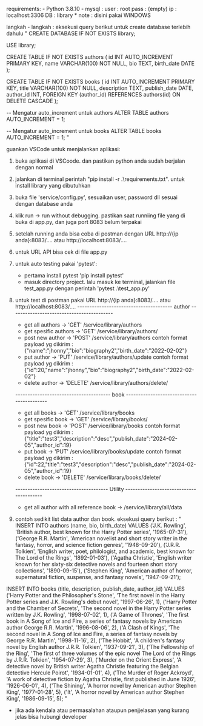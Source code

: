 requirements:
    - Python 3.8.10
    - mysql :
        user : root
        pass : (empty)
        ip : localhost:3306
        DB : library
    * note : disini pakai WINDOWS

langkah - langkah :
eksekusi query berikut untuk create database terlebih dahulu
"
CREATE DATABASE IF NOT EXISTS library;

USE library;

CREATE TABLE IF NOT EXISTS authors (
    id INT AUTO_INCREMENT PRIMARY KEY,
    name VARCHAR(100) NOT NULL,
    bio TEXT,
    birth_date DATE
);

CREATE TABLE IF NOT EXISTS books (
    id INT AUTO_INCREMENT PRIMARY KEY,
    title VARCHAR(100) NOT NULL,
    description TEXT,
    publish_date DATE,
    author_id INT,
    FOREIGN KEY (author_id) REFERENCES authors(id) ON DELETE CASCADE
);

-- Mengatur auto_increment untuk authors
ALTER TABLE authors AUTO_INCREMENT = 1;

-- Mengatur auto_increment untuk books
ALTER TABLE books AUTO_INCREMENT = 1;
"

guankan VSCode untuk menjalankan aplikasi:
1. buka aplikasi di VSCoode. dan pastikan python anda sudah berjalan dengan normal
2. jalankan di terminal perintah "pip install -r .\requirements.txt". untuk install library yang dibutuhkan
3. buka file 'service/config.py', sesuaikan user, password dll sesuai dengan database anda
4. klik run -> run without debugging. pastikan saat runniing file yang di buka di app.py, dan juga port 8083 belum terpakai
5. setelah running anda bisa coba di postman dengan URL http://{ip anda}:8083/.... atau http://localhost:8083/....
6. untuk URL API bisa cek di file app.py
7. untuk auto testing pakai 'pytest':
    - pertama install pytest 'pip install pytest'
    - masuk directory project. lalu masuk ke terminal, jalankan file test_app.py dengan perintah 'pytest .\test_app.py'
8. untuk test di postman pakai URL http://{ip anda}:8083/.... atau http://localhost:8083/....
    --------------------------------------- author ------------------------------------------
    - get all authors           -> 'GET' /service/library/authors
    - get spesific authors      -> 'GET' /service/library/authors/<authorsId>
    - post new author           -> 'POST' /service/library/authors
        contoh format payload yg dikirim :
            {"name":"jhonny","bio":"biography2","birth_date":"2022-02-02"}
    - put author                -> 'PUT' /service/library/authors/update
        contoh format payload yg dikirim :
            {"id":20,"name":"jhonny","bio":"biography2","birth_date":"2022-02-02"}
    - delete author             -> 'DELETE' /service/library/authors/delete/<id>

    --------------------------------------- book ------------------------------------------
    - get all books             -> 'GET' /service/library/books
    - get spesific book         -> 'GET' /service/library/books/<bookId>
    - post new book             -> 'POST' /service/library/books
        contoh format payload yg dikirim :
            {"title":"test3","description":"desc","publish_date":"2024-02-05","author_id":19}
    - put book                  -> 'PUT' /service/library/books/update
        contoh format payload yg dikirim :
            {"id":22,"title":"test3","description":"desc","publish_date":"2024-02-05","author_id":19}
    - delete book               -> 'DELETE' /service/library/books/delete/<id>

    -------------------------------------- Utility ----------------------------------------
    - get all author with all reference book -> /service/library/all/data
9. contoh sedikit list data author dan book. eksekusi query berikut :
"
INSERT INTO authors (name, bio, birth_date) VALUES
('J.K. Rowling', 'British author, best known for the Harry Potter series', '1965-07-31'),
('George R.R. Martin', 'American novelist and short story writer in the fantasy, horror, and science fiction genres', '1948-09-20'),
('J.R.R. Tolkien', 'English writer, poet, philologist, and academic, best known for The Lord of the Rings', '1892-01-03'),
('Agatha Christie', 'English writer known for her sixty-six detective novels and fourteen short story collections', '1890-09-15'),
('Stephen King', 'American author of horror, supernatural fiction, suspense, and fantasy novels', '1947-09-21');


INSERT INTO books (title, description, publish_date, author_id) VALUES
('Harry Potter and the Philosopher\'s Stone', 'The first novel in the Harry Potter series and J.K. Rowling\'s debut novel', '1997-06-26', 1),
('Harry Potter and the Chamber of Secrets', 'The second novel in the Harry Potter series written by J.K. Rowling', '1998-07-02', 1),
('A Game of Thrones', 'The first book in A Song of Ice and Fire, a series of fantasy novels by American author George R.R. Martin', '1996-08-06', 2),
('A Clash of Kings', 'The second novel in A Song of Ice and Fire, a series of fantasy novels by George R.R. Martin', '1998-11-16', 2),
('The Hobbit', 'A children\'s fantasy novel by English author J.R.R. Tolkien', '1937-09-21', 3),
('The Fellowship of the Ring', 'The first of three volumes of the epic novel The Lord of the Rings by J.R.R. Tolkien', '1954-07-29', 3),
('Murder on the Orient Express', 'A detective novel by British writer Agatha Christie featuring the Belgian detective Hercule Poirot', '1934-01-01', 4),
('The Murder of Roger Ackroyd', 'A work of detective fiction by Agatha Christie, first published in June 1926', '1926-06-01', 4),
('The Shining', 'A horror novel by American author Stephen King', '1977-01-28', 5),
('It', 'A horror novel by American author Stephen King', '1986-09-15', 5);
"

* jika ada kendala atau permasalahan ataupun penjjelasan yang kurang jelas bisa hubungi developer